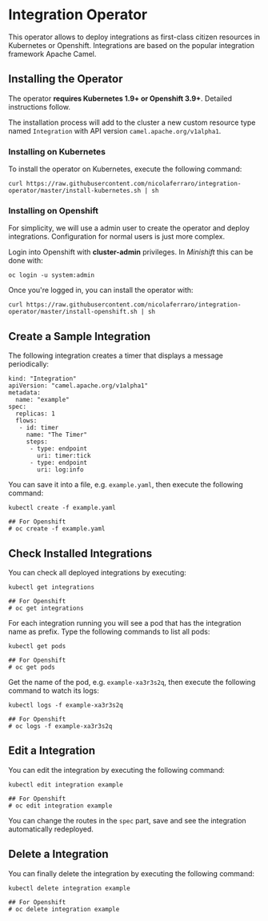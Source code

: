# Integration Operator

This operator allows to deploy integrations as first-class citizen resources in Kubernetes or Openshift.
Integrations are based on the popular integration framework Apache Camel.

## Installing the Operator

The operator **requires Kubernetes 1.9+ or Openshift 3.9+**. Detailed instructions follow.

The installation process will add to the cluster a new custom resource type named `Integration` with API version `camel.apache.org/v1alpha1`.

### Installing on Kubernetes

To install the operator on Kubernetes, execute the following command:

```
curl https://raw.githubusercontent.com/nicolaferraro/integration-operator/master/install-kubernetes.sh | sh
```

### Installing on Openshift

For simplicity, we will use a admin user to create the operator and deploy integrations.
Configuration for normal users is just more complex.

Login into Openshift with **cluster-admin** privileges. In *Minishift* this can be done with:

```
oc login -u system:admin
```

Once you're logged in, you can install the operator with:

```
curl https://raw.githubusercontent.com/nicolaferraro/integration-operator/master/install-openshift.sh | sh
```

## Create a Sample Integration

The following integration creates a timer that displays a message periodically:

```
kind: "Integration"
apiVersion: "camel.apache.org/v1alpha1"
metadata:
  name: "example"
spec:
  replicas: 1
  flows:
   - id: timer
     name: "The Timer"
     steps:
      - type: endpoint
        uri: timer:tick
      - type: endpoint
        uri: log:info
```

You can save it into a file, e.g. `example.yaml`, then execute the following command:

```
kubectl create -f example.yaml

## For Openshift
# oc create -f example.yaml
```

## Check Installed Integrations

You can check all deployed integrations by executing:

```
kubectl get integrations

## For Openshift
# oc get integrations
```

For each integration running you will see a pod that has the integration name as prefix. Type the following commands to list all pods:

```
kubectl get pods

## For Openshift
# oc get pods
```

Get the name of the pod, e.g. `example-xa3r3s2q`, then execute the following command to watch its logs:

```
kubectl logs -f example-xa3r3s2q

## For Openshift
# oc logs -f example-xa3r3s2q
```

## Edit a Integration

You can edit the integration by executing the following command:

```
kubectl edit integration example

## For Openshift
# oc edit integration example
```

You can change the routes in the `spec` part, save and see the integration automatically redeployed.

## Delete a Integration

You can finally delete the integration by executing the following command:

```
kubectl delete integration example

## For Openshift
# oc delete integration example
```